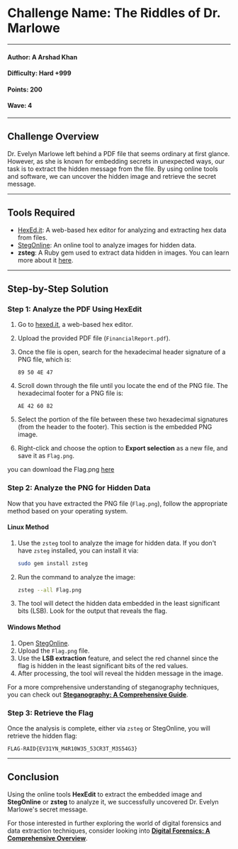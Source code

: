 # Challenge Name: **The Riddles of Dr. Marlowe**

---

#### Author: A Arshad Khan

#### Difficulty: Hard +999

#### Points: 200

#### Wave: 4

---

## Challenge Overview

Dr. Evelyn Marlowe left behind a PDF file that seems ordinary at first glance. However, as she is known for embedding secrets in unexpected ways, our task is to extract the hidden message from the file. By using online tools and software, we can uncover the hidden image and retrieve the secret message.

---

## Tools Required

- [HexEd.it](https://hexed.it/): A web-based hex editor for analyzing and extracting hex data from files.
- [StegOnline](https://georgeom.net/StegOnline/image): An online tool to analyze images for hidden data.
- **zsteg**: A Ruby gem used to extract data hidden in images. You can learn more about it [here](https://github.com/zed-0xff/zsteg).

---

## Step-by-Step Solution

### Step 1: Analyze the PDF Using HexEdit

1. Go to [hexed.it](https://hexed.it/), a web-based hex editor.

2. Upload the provided PDF file (`FinancialReport.pdf`).

3. Once the file is open, search for the hexadecimal header signature of a PNG file, which is:

   ```text
   89 50 4E 47
   ```

4. Scroll down through the file until you locate the end of the PNG file. The hexadecimal footer for a PNG file is:

   ```text
   AE 42 60 82
   ```

5. Select the portion of the file between these two hexadecimal signatures (from the header to the footer). This section is the embedded PNG image.

6. Right-click and choose the option to **Export selection** as a new file, and save it as `Flag.png`.

you can download the Flag.png [here](/WR!T3-U9's/Solution-Files/The-Riddles-of-Dr.Marlowe/Flag.png)

### Step 2: Analyze the PNG for Hidden Data

Now that you have extracted the PNG file (`Flag.png`), follow the appropriate method based on your operating system.

#### **Linux Method**

1. Use the `zsteg` tool to analyze the image for hidden data. If you don't have `zsteg` installed, you can install it via:

   ```bash
   sudo gem install zsteg
   ```

2. Run the command to analyze the image:

   ```bash
   zsteg --all Flag.png
   ```

3. The tool will detect the hidden data embedded in the least significant bits (LSB). Look for the output that reveals the flag.

#### **Windows Method**

1. Open [StegOnline](https://georgeom.net/StegOnline/image).
2. Upload the `Flag.png` file.
3. Use the **LSB extraction** feature, and select the red channel since the flag is hidden in the least significant bits of the red values.
4. After processing, the tool will reveal the hidden message in the image.

For a more comprehensive understanding of steganography techniques, you can check out **[Steganography: A Comprehensive Guide](https://medium.com/@FourOctets/ctf-tidbits-part-1-steganography-ea76cc526b40)**.

### Step 3: Retrieve the Flag

Once the analysis is complete, either via `zsteg` or StegOnline, you will retrieve the hidden flag:

```text
FLAG-RAID{EV31YN_M4R10W35_53CR3T_M3S54G3}
```

---

## Conclusion

Using the online tools **HexEdit** to extract the embedded image and **StegOnline** or **zsteg** to analyze it, we successfully uncovered Dr. Evelyn Marlowe's secret message.

For those interested in further exploring the world of digital forensics and data extraction techniques, consider looking into **[Digital Forensics: A Comprehensive Overview](https://www.ibm.com/topics/digital-forensics)**.
